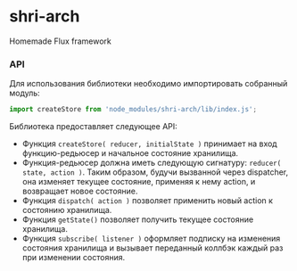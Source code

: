 # shri-arch
Homemade Flux framework


### API

Для использования библиотеки необходимо импортировать собранный модуль:

```js
import createStore from 'node_modules/shri-arch/lib/index.js';
```

Библиотека предоставляет следующее API:

* Функция ``createStore( reducer, initialState )`` принимает на вход функцию-редьюсер и начальное состояние хранилища.
* Функция-редьюсер должна иметь следующую сигнатуру: ``reducer( state, action )``. Таким образом, будучи вызванной через dispatcher, она изменяет текущее состояние, применяя к нему action, и возвращает новое состояние.
* Функция ``dispatch( action )`` позволяет применить новый action к состоянию хранилища.
* Функция ``getState()`` позволяет получить текущее состояние хранилища.
* Функция ``subscribe( listener )`` оформляет подписку на изменения состояния хранилища и вызывает переданный коллбэк каждый раз при изменении состояния.